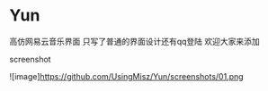 # Yun
高仿网易云音乐界面
只写了普通的界面设计还有qq登陆
欢迎大家来添加





screenshot

![image]https://github.com/UsingMisz/Yun/screenshots/01.png
